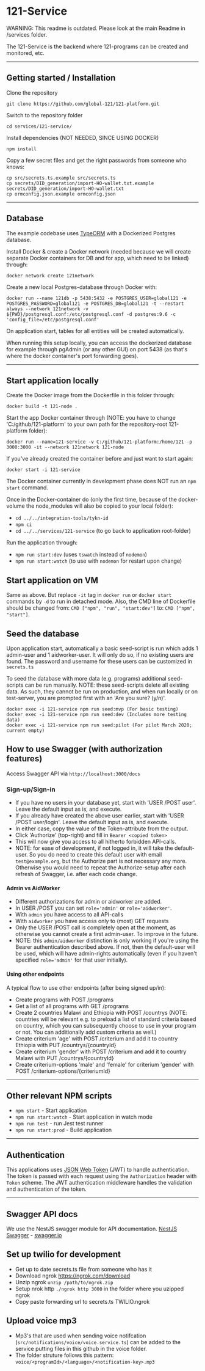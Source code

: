 # 121-Service

WARNING: This readme is outdated. Please look at the main Readme in /services folder.

The 121-Service is the backend where 121-programs can be created and monitored, etc.

---

## Getting started / Installation

Clone the repository

    git clone https://github.com/global-121/121-platform.git

Switch to the repository folder

    cd services/121-service/

Install dependencies (NOT NEEDED, SINCE USING DOCKER)

    npm install

Copy a few secret files and get the right passwords from someone who knows:

    cp src/secrets.ts.example src/secrets.ts
    cp secrets/DID_generation/import-HO-wallet.txt.example secrets/DID_generation/import-HO-wallet.txt
    cp ormconfig.json.example ormconfig.json

---

## Database

The example codebase uses [TypeORM](http://typeorm.io/) with a Dockerized Postgres database.

Install Docker & create a Docker network (needed because we will create separate Docker containers for DB and for app, which need to be linked) through:

    docker network create 121network

Create a new local Postgres-database through Docker with:

    docker run --name 121db -p 5438:5432 -e POSTGRES_USER=global121 -e POSTGRES_PASSWORD=global121 -e POSTGRES_DB=global121 -t --restart always --network 121network -v ${PWD}/postgresql.conf:/etc/postgresql.conf -d postgres:9.6 -c 'config_file=/etc/postgresql.conf'

On application start, tables for all entities will be created automatically.

When running this setup locally, you can access the dockerized database for example through pgAdmin (or any other GUI) on port 5438 (as that's where the docker container's port forwarding goes).

---

## Start application locally

Create the Docker image from the Dockerfile in this folder through:

    docker build -t 121-node .

Start the app Docker container through (NOTE: you have to change 'C:/github/121-platform' to your own path for the repository-root 121-platform folder):

    docker run --name=121-service -v C:/github/121-platform:/home/121 -p 3000:3000 -it --network 121network 121-node

If you've already created the container before and just want to start again:

    docker start -i 121-service

The Docker container currently in development phase does NOT run an `npm start` command.

Once in the Docker-container do (only the first time, because of the docker-volume the node_modules will also be copied to your local folder):

- `cd ../../integration-tools/tykn-id`
- `npm ci`
- `cd ../../services/121-service` (to go back to application root-folder)

Run the application through:

- `npm run start:dev` (uses `tswatch` instead of `nodemon`)
- `npm run start:watch` (to use with `nodemon` for restart upon change)

## Start application on VM

Same as above. But replace `-it` tag in `docker run` or `docker start` commands by `-d` to run in detached mode.
Also, the CMD line of Dockerfile should be changed from: `CMD ["npm", "run", "start:dev"]` to: `CMD ["npm", "start"]`.

## Seed the database

Upon application start, automatically a basic seed-script is run which adds 1 admin-user and 1 aidworker-user. It will only do so, if no existing users are found. The password and username for these users can be customized in `secrets.ts`

To seed the database with more data (e.g. programs) additional seed-scripts can be run manually. NOTE: these seed-scripts delete all existing data. As such, they cannot be run on production, and when run locally or on test-server, you are prompted first with an 'Are you sure? (y/n)'.

    docker exec -i 121-service npm run seed:mvp (For basic testing)
    docker exec -i 121-service npm run seed:dev (Includes more testing data)
    docker exec -i 121-service npm run seed:pilot (For pilot March 2020; current empty)

## How to use Swagger (with authorization features)

Access Swagger API via `http://localhost:3000/docs`

### Sign-up/Sign-in

- If you have no users in your database yet, start with 'USER /POST user'. Leave the default input as is, and execute.
- If you already have created the above user earlier, start with 'USER /POST user/login'. Leave the default input as is, and execute.
- In either case, copy the value of the Token-attribute from the output.
- Click 'Authorize' (top-right) and fill in `Bearer <copied token>`
- This will now give you access to all hitherto forbidden API-calls.
- NOTE: for ease of development, if not logged in, it will take the default-user. So you do need to create this default user with email `test@example.org`, but the Authorize part is not necessary any more. Otherwise you would need to repeat the Authorize-setup after each refresh of Swagger, i.e. after each code change.

#### Admin vs AidWorker

- Different authorizations for admin or aidworker are added.
- In USER /POST you can set `role='admin'` or `role='aidworker'`.
- With `admin` you have access to all API-calls
- With `aidworker` you have access only to (most) GET requests
- Only the USER /POST call is completely open at the moment, as otherwise you cannot create a first admin-user. To improve in the future.
- NOTE: this `admin/aidworker` distinction is only working if you're using the Bearer authentication described above. If not, then the default-user will be used, which will have admin-rights automatically (even if you haven't specified `role='admin'` for that user initially).

#### Using other endpoints

A typical flow to use other endpoints (after being signed up/in):

- Create programs with POST /programs
- Get a list of all programs with GET /programs
- Create 2 countries Malawi and Ethiopia with POST /countrys (NOTE: countries will be relevant e.g. to preload a list of standard criteria based on country, which you can subsequently choose to use in your program or not. You can additionally add custom criteria as well.)
- Create criterium 'age' with POST /criterium and add it to country Ethiopia with PUT /countrys/{countryId}
- Create criterium 'gender' with POST /criterium and add it to country Malawi with PUT /countrys/{countryId}
- Create criterium-options 'male' and 'female' for criterium 'gender' with POST /criterium-options/{criteriumId}

---

## Other relevant NPM scripts

- `npm start` - Start application
- `npm run start:watch` - Start application in watch mode
- `npm run test` - run Jest test runner
- `npm run start:prod` - Build application

---

## Authentication

This applications uses [JSON Web Token](https://jwt.io/) (JWT) to handle authentication. The token is passed with each request using the `Authorization` header with `Token` scheme. The JWT authentication middleware handles the validation and authentication of the token.

---

## Swagger API docs

We use the NestJS swagger module for API documentation. [NestJS Swagger](https://github.com/nestjs/swagger) - [swagger.io](https://swagger.io/)

## Set up twilio for development

- Get up to date secrets.ts file from someone who has it
- Download ngrok https://ngrok.com/download
- Unzip ngrok `unzip /path/to/ngrok.zip`
- Setup nrok http `./ngrok http 3000` in the folder where you uzipped ngrok
- Copy paste forwarding url to secrets.ts TWILIO.ngrok

## Upload voice mp3

- Mp3's that are used when sending voice notifcation (`src/notifications/voice/voice.service.ts`) can be added to the service putting files in this github in the voice folder.
- The folder struture follows this pattern: `voice/<programId>/<language>/<notification-key>.mp3`
